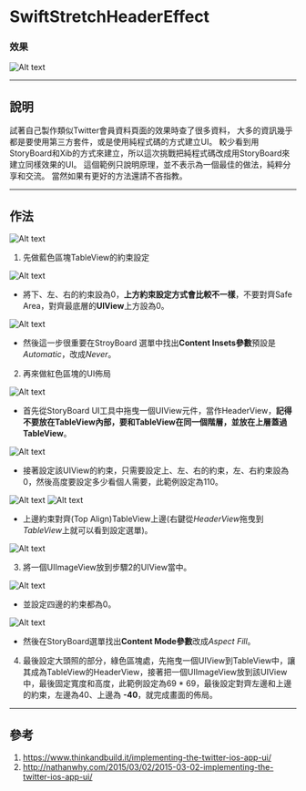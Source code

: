 # SwiftStretchHeaderEffect

### 效果
![Alt text](https://github.com/AlexanderChen5966/SwiftStretchHeaderEffect/blob/dev/Screenshots/1.gif )

---
## 說明
試著自己製作類似Twitter會員資料頁面的效果時查了很多資料，
大多的資訊幾乎都是要使用第三方套件，或是使用純程式碼的方式建立UI。
較少看到用StoryBoard和Xib的方式來建立，所以這次挑戰把純程式碼改成用StoryBoard來建立同樣效果的UI。
這個範例只說明原理，並不表示為一個最佳的做法，純粹分享和交流。
當然如果有更好的方法還請不吝指教。


---
## 作法
![Alt text](https://github.com/AlexanderChen5966/SwiftStretchHeaderEffect/blob/dev/Screenshots/%E5%AE%8C%E6%88%90%E5%9C%961.png )


1. 先做藍色區塊TableView的約束設定

![Alt text](https://github.com/AlexanderChen5966/SwiftStretchHeaderEffect/blob/dev/Screenshots/TableView%E7%B4%84%E6%9D%9F.png )

* 將下、左、右的約束設為0，**上方約束設定方式會比較不一樣**，不要對齊Safe Area，對齊最底層的**UIView**上方設為0。

![Alt text](https://github.com/AlexanderChen5966/SwiftStretchHeaderEffect/blob/dev/Screenshots/TableView%20Content%20Insets.png )

* 然後這一步很重要在StroyBoard 選單中找出**Content  Insets參數**預設是*Automatic*，改成*Never*。


2. 再來做紅色區塊的UI佈局

![Alt text](https://github.com/AlexanderChen5966/SwiftStretchHeaderEffect/blob/dev/Screenshots/HeaderView%E8%88%87TableView%E7%9A%84%E9%9A%8E%E5%B1%A4.png )

* 首先從StoryBoard UI工具中拖曳一個UIView元件，當作HeaderView，**記得不要放在TableView內部，要和TableView在同一個階層，並放在上層蓋過TableView**。

![Alt text](https://github.com/AlexanderChen5966/SwiftStretchHeaderEffect/blob/dev/Screenshots/HeaderView%E7%B4%84%E6%9D%9F.png )

* 接著設定該UIView的約束，只需要設定上、左、右的約束，左、右約束設為0，然後高度要設定多少看個人需要，此範例設定為110。

![Alt text](https://github.com/AlexanderChen5966/SwiftStretchHeaderEffect/blob/dev/Screenshots/%E5%8F%B3%E9%8D%B5%E6%8B%96%E6%9B%B3.png )
![Alt text](https://github.com/AlexanderChen5966/SwiftStretchHeaderEffect/blob/dev/Screenshots/HeaderView%E5%B0%8DTableView%20Top%E5%B0%8D%E9%BD%8A.png )

* 上邊約束對齊(Top Align)TableView上邊(右鍵從*HeaderView*拖曳到*TableView*上就可以看到設定選單)。


![Alt text](https://github.com/AlexanderChen5966/SwiftStretchHeaderEffect/blob/dev/Screenshots/ImageView%E9%9A%8E%E5%B1%A4.png )

3. 將一個UIImageView放到步驟2的UIView當中。

![Alt text](https://github.com/AlexanderChen5966/SwiftStretchHeaderEffect/blob/dev/Screenshots/ImageView%E7%B4%84%E6%9D%9F.png )

* 並設定四邊的約束都為0。

![Alt text](https://github.com/AlexanderChen5966/SwiftStretchHeaderEffect/blob/dev/Screenshots/ImageView%20Content%20Model.png )

* 然後在StoryBoard選單找出**Content  Mode參數**改成*Aspect Fill*。

4. 最後設定大頭照的部分，綠色區塊處，先拖曳一個UIView到TableView中，讓其成為TableView的HeaderView，接著把一個UIImageView放到該UIView中，最後固定寬度和高度，此範例設定為69 * 69，最後設定對齊左邊和上邊的約束，左邊為40、上邊為 **-40**，就完成畫面的佈局。

---
## 參考
1. [https://www.thinkandbuild.it/implementing-the-twitter-ios-app-ui/
](https://www.thinkandbuild.it/implementing-the-twitter-ios-app-ui/)
2. [http://nathanwhy.com/2015/03/02/2015-03-02-implementing-the-twitter-ios-app-ui/
](http://nathanwhy.com/2015/03/02/2015-03-02-implementing-the-twitter-ios-app-ui/)
